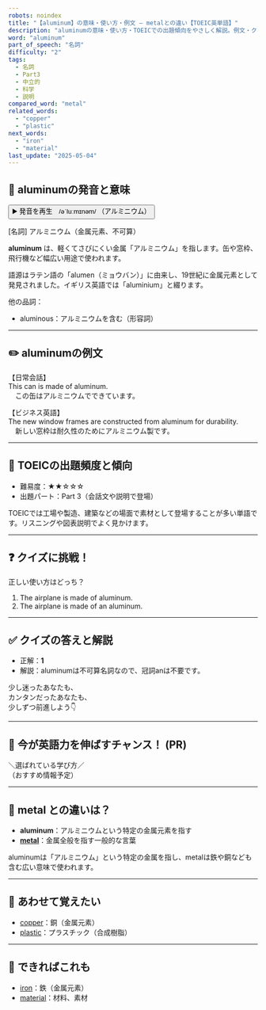 ```yaml
---
robots: noindex
title: "【aluminum】の意味・使い方・例文 ― metalとの違い【TOEIC英単語】"
description: "aluminumの意味・使い方・TOEICでの出題傾向をやさしく解説。例文・クイズ付きでmetalとの違いもわかりやすく学べます。"
word: "aluminum"
part_of_speech: "名詞"
difficulty: "2"
tags:
  - 名詞
  - Part3
  - 中立的
  - 科学
  - 説明
compared_word: "metal"
related_words:
  - "copper"
  - "plastic"
next_words:
  - "iron"
  - "material"
last_update: "2025-05-04"
---
```


## 🔰 aluminumの発音と意味

<button class="play-audio" onclick="playTTS('aluminum')">
  <span class="play-audio-main">
    ▶️ 発音を再生　/əˈluːmɪnəm/
  </span>
  <span class="play-audio-sub">
    （アルミニウム）
  </span>
</button>

[名詞] アルミニウム（金属元素、不可算）

**aluminum** は、軽くてさびにくい金属「アルミニウム」を指します。缶や窓枠、飛行機など幅広い用途で使われます。

語源はラテン語の「alumen（ミョウバン）」に由来し、19世紀に金属元素として発見されました。イギリス英語では「aluminium」と綴ります。

他の品詞：  
- aluminous：アルミニウムを含む（形容詞）

---

## ✏️ aluminumの例文

【日常会話】  
This can is made of aluminum.  
　この缶はアルミニウムでできています。

【ビジネス英語】  
The new window frames are constructed from aluminum for durability.  
　新しい窓枠は耐久性のためにアルミニウム製です。

---

## 🎯 TOEICの出題頻度と傾向

- 難易度：★★☆☆☆
- 出題パート：Part 3（会話文や説明で登場）

TOEICでは工場や製造、建築などの場面で素材として登場することが多い単語です。リスニングや図表説明でよく見かけます。

---

## ❓ クイズに挑戦！

正しい使い方はどっち？

1. The airplane is made of aluminum.  
2. The airplane is made of an aluminum.

---

## ✅ クイズの答えと解説

- 正解：**1**
- 解説：aluminumは不可算名詞なので、冠詞anは不要です。

少し迷ったあなたも、  
カンタンだったあなたも、  
少しずつ前進しよう👇️

---

## 🚀 今が英語力を伸ばすチャンス！ (PR)

<div class="info-center">
＼選ばれている学び方／<br>  
（おすすめ情報予定）
</div>

---

## 🤔  metal との違いは？

- **aluminum**：アルミニウムという特定の金属元素を指す
- **[metal](/word/metal/)**：金属全般を指す一般的な言葉

aluminumは「アルミニウム」という特定の金属を指し、metalは鉄や銅なども含む広い意味で使われます。

---

## 🧩 あわせて覚えたい

- [copper](/word/copper/)：銅（金属元素）
- [plastic](/word/plastic/)：プラスチック（合成樹脂）

---

## 📖 できればこれも

- [iron](/word/iron/)：鉄（金属元素）
- [material](/word/material/)：材料、素材

<!-- cvid: aid05_bid31 -->
